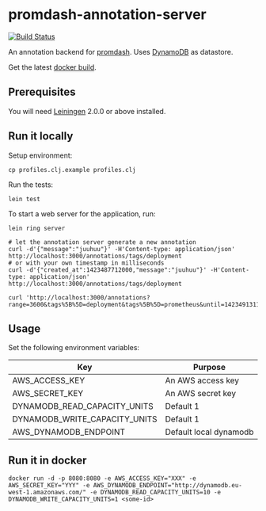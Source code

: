 # promdash-annotation-server
[![Build Status](https://travis-ci.org/schnipseljagd/promdash-annotation-server.svg)](https://travis-ci.org/schnipseljagd/promdash-annotation-server)

An annotation backend for [promdash](http://prometheus.io/docs/visualization/promdash/).
Uses [DynamoDB](https://aws.amazon.com/dynamodb/) as datastore.

Get the latest [docker build](https://registry.hub.docker.com/u/schnipseljagd/promdash-annotation-server/).

## Prerequisites

You will need [Leiningen][] 2.0.0 or above installed.

[leiningen]: https://github.com/technomancy/leiningen

## Run it locally

Setup environment:

    cp profiles.clj.example profiles.clj

Run the tests:

    lein test

To start a web server for the application, run:

    lein ring server

    # let the annotation server generate a new annotation
    curl -d'{"message":"juuhuu"}' -H'Content-type: application/json' http://localhost:3000/annotations/tags/deployment
    # or with your own timestamp in milliseconds
    curl -d'{"created_at":1423487712000,"message":"juuhuu"}' -H'Content-type: application/json' http://localhost:3000/annotations/tags/deployment

    curl 'http://localhost:3000/annotations?range=3600&tags%5B%5D=deployment&tags%5B%5D=prometheus&until=1423491311.424'

## Usage

Set the following environment variables:

| Key                             | Purpose                |
| ------------------------------- | ---------------------  |
| AWS_ACCESS_KEY                  | An AWS access key      |
| AWS_SECRET_KEY                  | An AWS secret key      |
| DYNAMODB_READ_CAPACITY_UNITS    | Default 1              |
| DYNAMODB_WRITE_CAPACITY_UNITS   | Default 1              |
| AWS_DYNAMODB_ENDPOINT           | Default local dynamodb |

## Run it in docker

    docker run -d -p 8080:8080 -e AWS_ACCESS_KEY="XXX" -e AWS_SECRET_KEY="YYY" -e AWS_DYNAMODB_ENDPOINT="http://dynamodb.eu-west-1.amazonaws.com/" -e DYNAMODB_READ_CAPACITY_UNITS=10 -e DYNAMODB_WRITE_CAPACITY_UNITS=1 <some-id>
